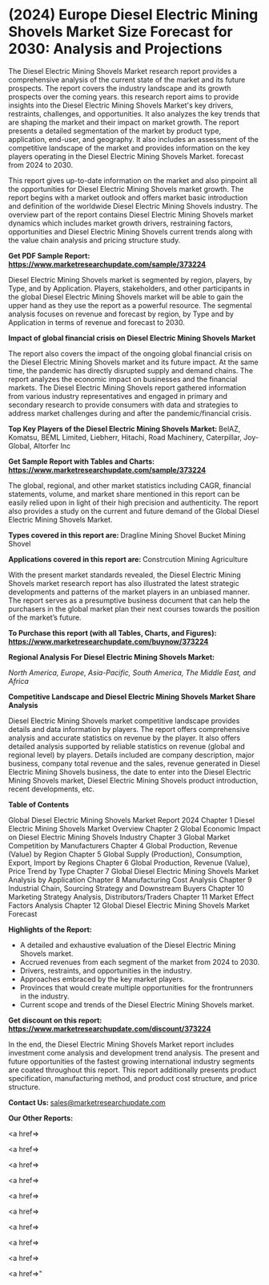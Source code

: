 # (2024) Europe Diesel Electric Mining Shovels Market Size Forecast for 2030: Analysis and Projections

The Diesel Electric Mining Shovels Market research report provides a comprehensive analysis of the current state of the market and its future prospects. The report covers the industry landscape and its growth prospects over the coming years. this research report aims to provide insights into the Diesel Electric Mining Shovels Market's key drivers, restraints, challenges, and opportunities. It also analyzes the key trends that are shaping the market and their impact on market growth. The report presents a detailed segmentation of the market by product type, application, end-user, and geography. It also includes an assessment of the competitive landscape of the market and provides information on the key players operating in the Diesel Electric Mining Shovels Market. forecast from 2024 to 2030.

This report gives up-to-date information on the market and also pinpoint all the opportunities for Diesel Electric Mining Shovels market growth. The report begins with a market outlook and offers market basic introduction and definition of the worldwide Diesel Electric Mining Shovels industry. The overview part of the report contains Diesel Electric Mining Shovels market dynamics which includes market growth drivers, restraining factors, opportunities and Diesel Electric Mining Shovels current trends along with the value chain analysis and pricing structure study.

<strong><b>Get PDF Sample Report: <a href=https://www.marketresearchupdate.com/sample/373224>https://www.marketresearchupdate.com/sample/373224</a></b></strong>

Diesel Electric Mining Shovels market is segmented by region, players, by Type, and by Application. Players, stakeholders, and other participants in the global Diesel Electric Mining Shovels market will be able to gain the upper hand as they use the report as a powerful resource. The segmental analysis focuses on revenue and forecast by region, by Type and by Application in terms of revenue and forecast to 2030.

<strong><b>Impact of global financial crisis on Diesel Electric Mining Shovels Market</b></strong>

The report also covers the impact of the ongoing global financial crisis on the Diesel Electric Mining Shovels market and its future impact. At the same time, the pandemic has directly disrupted supply and demand chains. The report analyzes the economic impact on businesses and the financial markets. The Diesel Electric Mining Shovels report gathered information from various industry representatives and engaged in primary and secondary research to provide consumers with data and strategies to address market challenges during and after the pandemic/financial crisis.

<strong><b>Top Key Players of the Diesel Electric Mining Shovels Market:
</b></strong>BelAZ, Komatsu, BEML Limited, Liebherr, Hitachi, Road Machinery, Caterpillar, Joy-Global, Altorfer Inc<strong><b>
</b></strong>

<strong><b>Get Sample Report with Tables and Charts: <a href=https://www.marketresearchupdate.com/sample/373224>https://www.marketresearchupdate.com/sample/373224</a></b></strong>

The global, regional, and other market statistics including CAGR, financial statements, volume, and market share mentioned in this report can be easily relied upon in light of their high precision and authenticity. The report also provides a study on the current and future demand of the Global Diesel Electric Mining Shovels Market.

<strong><b>Types covered in this report are:
</b></strong>Dragline Mining Shovel
Bucket Mining Shovel<strong><b>
</b></strong>

<strong><b>Applications covered in this report are:
</b></strong>Constrcution
Mining
Agriculture<strong><b>
</b></strong>

With the present market standards revealed, the Diesel Electric Mining Shovels market research report has also illustrated the latest strategic developments and patterns of the market players in an unbiased manner. The report serves as a presumptive business document that can help the purchasers in the global market plan their next courses towards the position of the market’s future.

<strong><b>To Purchase this report (with all Tables, Charts, and Figures): <a href=https://www.marketresearchupdate.com/buynow/373224>https://www.marketresearchupdate.com/buynow/373224</a></b></strong>

<strong><b>Regional Analysis For Diesel Electric Mining Shovels Market:</b></strong>

<em><i>North America, Europe, Asia-Pacific, South America, The Middle East, and Africa</i></em>

<strong><b>Competitive Landscape and Diesel Electric Mining Shovels Market Share Analysis</b></strong>

Diesel Electric Mining Shovels market competitive landscape provides details and data information by players. The report offers comprehensive analysis and accurate statistics on revenue by the player. It also offers detailed analysis supported by reliable statistics on revenue (global and regional level) by players. Details included are company description, major business, company total revenue and the sales, revenue generated in Diesel Electric Mining Shovels business, the date to enter into the Diesel Electric Mining Shovels market, Diesel Electric Mining Shovels product introduction, recent developments, etc.

<strong><b>Table of Contents</b></strong>

Global Diesel Electric Mining Shovels Market Report 2024
Chapter 1 Diesel Electric Mining Shovels Market Overview
Chapter 2 Global Economic Impact on Diesel Electric Mining Shovels Industry
Chapter 3 Global Market Competition by Manufacturers
Chapter 4 Global Production, Revenue (Value) by Region
Chapter 5 Global Supply (Production), Consumption, Export, Import by Regions
Chapter 6 Global Production, Revenue (Value), Price Trend by Type
Chapter 7 Global Diesel Electric Mining Shovels Market Analysis by Application
Chapter 8 Manufacturing Cost Analysis
Chapter 9 Industrial Chain, Sourcing Strategy and Downstream Buyers
Chapter 10 Marketing Strategy Analysis, Distributors/Traders
Chapter 11 Market Effect Factors Analysis
Chapter 12 Global Diesel Electric Mining Shovels Market Forecast

<strong><b>Highlights of the Report:</b></strong>

- A detailed and exhaustive evaluation of the Diesel Electric Mining Shovels market.
- Accrued revenues from each segment of the market from 2024 to 2030.
- Drivers, restraints, and opportunities in the industry.
- Approaches embraced by the key market players.
- Provinces that would create multiple opportunities for the frontrunners in the industry.
- Current scope and trends of the Diesel Electric Mining Shovels market.

<strong><b>Get discount on this report: <a href=https://www.marketresearchupdate.com/discount/373224>https://www.marketresearchupdate.com/discount/373224</a></b></strong>

In the end, the Diesel Electric Mining Shovels Market report includes investment come analysis and development trend analysis. The present and future opportunities of the fastest growing international industry segments are coated throughout this report. This report additionally presents product specification, manufacturing method, and product cost structure, and price structure.

<strong><b>Contact Us:
</b></strong>sales@marketresearchupdate.com

<strong>Our Other Reports:</strong>

<a href=></a>

<a href=></a>

<a href=></a>

<a href=></a>

<a href=></a>

<a href=></a>

<a href=></a>

<a href=></a>

<a href=></a>

<a href=></a>"
